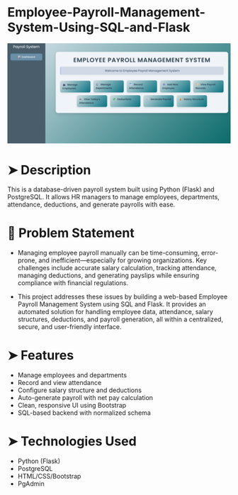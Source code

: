 # Employee-Payroll-Management-System-Using-SQL-and-Flask

![Payroll UI](image.png)

# ➤ Description
This is a database-driven payroll system built using Python (Flask) and PostgreSQL. It allows HR managers to manage employees, departments, attendance, deductions, and generate payrolls with ease.

# 📌 Problem Statement
- Managing employee payroll manually can be time-consuming, error-prone, and inefficient—especially for growing organizations. Key challenges include accurate salary calculation, tracking attendance, managing deductions, and generating     payslips while ensuring compliance with financial regulations.

- This project addresses these issues by building a web-based Employee Payroll Management System using SQL and Flask. It provides an automated solution for handling employee data, attendance, salary structures, deductions, and payroll generation, all within a centralized, secure, and user-friendly interface.

# ➤ Features
- Manage employees and departments
- Record and view attendance
- Configure salary structure and deductions
- Auto-generate payroll with net pay calculation
- Clean, responsive UI using Bootstrap
- SQL-based backend with normalized schema

# ➤ Technologies Used
- Python (Flask)
- PostgreSQL
- HTML/CSS/Bootstrap
- PgAdmin


